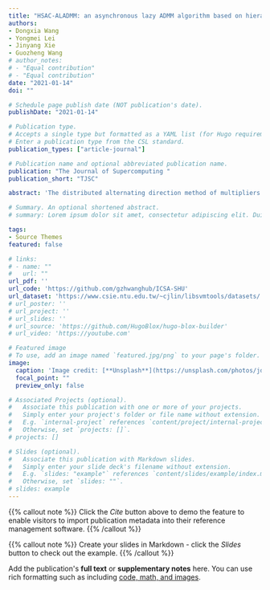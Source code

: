 ```yaml
---
title: "HSAC-ALADMM: an asynchronous lazy ADMM algorithm based on hierarchical sparse allreduce communication"
authors:
- Dongxia Wang  
- Yongmei Lei  
- Jinyang Xie  
- Guozheng Wang 
# author_notes:
# - "Equal contribution"
# - "Equal contribution"
date: "2021-01-14"
doi: ""

# Schedule page publish date (NOT publication's date).
publishDate: "2021-01-14"

# Publication type.
# Accepts a single type but formatted as a YAML list (for Hugo requirements).
# Enter a publication type from the CSL standard.
publication_types: ["article-journal"]

# Publication name and optional abbreviated publication name.
publication: "The Journal of Supercomputing "
publication_short: "TJSC"

abstract: 'The distributed alternating direction method of multipliers (ADMM) is an effective algorithm for solving large-scale optimization problems. However, its high communication cost limits its scalability. An asynchronous lazy ADMM algorithm based on hierarchical sparse allreduce communication mode (HSAC-ALADMM) is proposed to reduce the communication cost of the distributed ADMM: firstly, this paper proposes a lazily aggregate parameters strategy to filter the transmission parameters of the distributed ADMM, which reduces the payload of the node per iteration. Secondly, a hierarchical sparse allreduce communication mode is tailored for sparse data to aggregate the filtered transmission parameters effectively. Finally, a Calculator-Communicator-Manager framework is designed to implement the proposed algorithm, which combines the asynchronous communication protocol and the allreduce communication mode effectively. It separates the calculation and communication by multithreading, thus improving the efficiency of system calculation and communication. Experimental results for the L1-regularized logistic regression problem with public datasets show that the HSAC-ALADMM algorithm is faster than existing asynchronous ADMM algorithms. Compared with existing sparse allreduce algorithms, the hierarchical sparse allreduce algorithm proposed in this paper makes better use of the characteristics of sparse data to reduce system time in multi-core cluster.'

# Summary. An optional shortened abstract.
# summary: Lorem ipsum dolor sit amet, consectetur adipiscing elit. Duis posuere tellus ac convallis placerat. Proin tincidunt magna sed ex sollicitudin condimentum.

tags:
- Source Themes
featured: false

# links:
# - name: ""
#   url: ""
url_pdf: ''
url_code: 'https://github.com/gzhwanghub/ICSA-SHU'
url_dataset: 'https://www.csie.ntu.edu.tw/~cjlin/libsvmtools/datasets/'
# url_poster: ''
# url_project: ''
# url_slides: ''
# url_source: 'https://github.com/HugoBlox/hugo-blox-builder'
# url_video: 'https://youtube.com'

# Featured image
# To use, add an image named `featured.jpg/png` to your page's folder. 
image:
  caption: 'Image credit: [**Unsplash**](https://unsplash.com/photos/jdD8gXaTZsc)'
  focal_point: ""
  preview_only: false

# Associated Projects (optional).
#   Associate this publication with one or more of your projects.
#   Simply enter your project's folder or file name without extension.
#   E.g. `internal-project` references `content/project/internal-project/index.md`.
#   Otherwise, set `projects: []`.
# projects: []

# Slides (optional).
#   Associate this publication with Markdown slides.
#   Simply enter your slide deck's filename without extension.
#   E.g. `slides: "example"` references `content/slides/example/index.md`.
#   Otherwise, set `slides: ""`.
# slides: example
---
```


{{% callout note %}}
Click the *Cite* button above to demo the feature to enable visitors to import publication metadata into their reference management software.
{{% /callout %}}

{{% callout note %}}
Create your slides in Markdown - click the *Slides* button to check out the example.
{{% /callout %}}

Add the publication's **full text** or **supplementary notes** here. You can use rich formatting such as including [code, math, and images](https://docs.hugoblox.com/content/writing-markdown-latex/).
